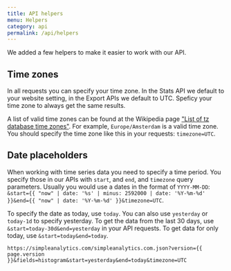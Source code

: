```yaml
---
title: API helpers
menu: Helpers
category: api
permalink: /api/helpers
---
```


We added a few helpers to make it easier to work with our API.

## Time zones

In all requests you can specify your time zone. In the Stats API we default to your website setting, in the Export APIs we default to UTC. Speficy your time zone to always get the same results.

A list of valid time zones can be found at the Wikipedia page ["List of tz database time zones"](https://en.wikipedia.org/wiki/List_of_tz_database_time_zones#List). For example, `Europe/Amsterdam` is a valid time zone. You should specify the time zone like this in your requests: `timezone=UTC`.

## Date placeholders

When working with time series data you need to specify a time period. You specify those in our APIs with `start`, and `end`, and `timezone` query parameters. Usually you would use a dates in the format of `YYYY-MM-DD`: `&start={{ "now" | date: '%s' | minus: 2592000 | date: '%Y-%m-%d' }}&end={{ "now" | date: '%Y-%m-%d' }}&timezone=UTC`.

To specify the date as today, use `today`. You can also use `yesterday` or `today-1d` to specify yesterday. To get the data from the last 30 days, use `&start=today-30d&end=yesterday` in your API requests. To get data for only today, use `&start=today&end=today`.

```
https://simpleanalytics.com/simpleanalytics.com.json?version={{ page.version }}&fields=histogram&start=yesterday&end=today&timezone=UTC
```
